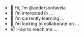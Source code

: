 - 👋 Hi, I’m @andersonfavela
- 👀 I’m interested in ...
- 🌱 I’m currently learning ...
- 💞️ I’m looking to collaborate on ...
- 📫 How to reach me ...

<!---
andersonfavela/andersonfavela is a ✨ special ✨ repository because its `README.md` (this file) appears on your GitHub profile.
You can click the Preview link to take a look at your changes.
--->
